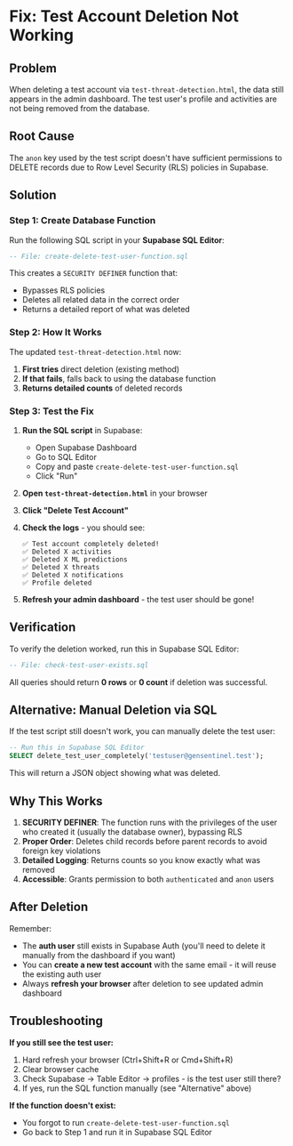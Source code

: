 # Fix: Test Account Deletion Not Working

## Problem
When deleting a test account via `test-threat-detection.html`, the data still appears in the admin dashboard. The test user's profile and activities are not being removed from the database.

## Root Cause
The `anon` key used by the test script doesn't have sufficient permissions to DELETE records due to Row Level Security (RLS) policies in Supabase.

## Solution

### Step 1: Create Database Function
Run the following SQL script in your **Supabase SQL Editor**:

```sql
-- File: create-delete-test-user-function.sql
```

This creates a `SECURITY DEFINER` function that:
- Bypasses RLS policies
- Deletes all related data in the correct order
- Returns a detailed report of what was deleted

### Step 2: How It Works

The updated `test-threat-detection.html` now:
1. **First tries** direct deletion (existing method)
2. **If that fails**, falls back to using the database function
3. **Returns detailed counts** of deleted records

### Step 3: Test the Fix

1. **Run the SQL script** in Supabase:
   - Open Supabase Dashboard
   - Go to SQL Editor
   - Copy and paste `create-delete-test-user-function.sql`
   - Click "Run"

2. **Open `test-threat-detection.html`** in your browser

3. **Click "Delete Test Account"**

4. **Check the logs** - you should see:
   ```
   ✅ Test account completely deleted!
   ✅ Deleted X activities
   ✅ Deleted X ML predictions
   ✅ Deleted X threats
   ✅ Deleted X notifications
   ✅ Profile deleted
   ```

5. **Refresh your admin dashboard** - the test user should be gone!

## Verification

To verify the deletion worked, run this in Supabase SQL Editor:

```sql
-- File: check-test-user-exists.sql
```

All queries should return **0 rows** or **0 count** if deletion was successful.

## Alternative: Manual Deletion via SQL

If the test script still doesn't work, you can manually delete the test user:

```sql
-- Run this in Supabase SQL Editor
SELECT delete_test_user_completely('testuser@gensentinel.test');
```

This will return a JSON object showing what was deleted.

## Why This Works

1. **SECURITY DEFINER**: The function runs with the privileges of the user who created it (usually the database owner), bypassing RLS
2. **Proper Order**: Deletes child records before parent records to avoid foreign key violations
3. **Detailed Logging**: Returns counts so you know exactly what was removed
4. **Accessible**: Grants permission to both `authenticated` and `anon` users

## After Deletion

Remember:
- The **auth user** still exists in Supabase Auth (you'll need to delete it manually from the dashboard if you want)
- You can **create a new test account** with the same email - it will reuse the existing auth user
- Always **refresh your browser** after deletion to see updated admin dashboard

## Troubleshooting

**If you still see the test user:**
1. Hard refresh your browser (Ctrl+Shift+R or Cmd+Shift+R)
2. Clear browser cache
3. Check Supabase → Table Editor → profiles - is the test user still there?
4. If yes, run the SQL function manually (see "Alternative" above)

**If the function doesn't exist:**
- You forgot to run `create-delete-test-user-function.sql`
- Go back to Step 1 and run it in Supabase SQL Editor

